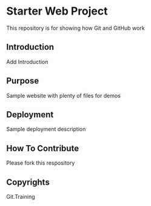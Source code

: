 # Starter Web Project

This repository is for showing how Git and GitHub work

## Introduction

Add Introduction 

## Purpose

Sample website with plenty of files for demos

## Deployment

Sample deployment description

## How To Contribute

Please fork this respository
## Copyrights

Git.Training